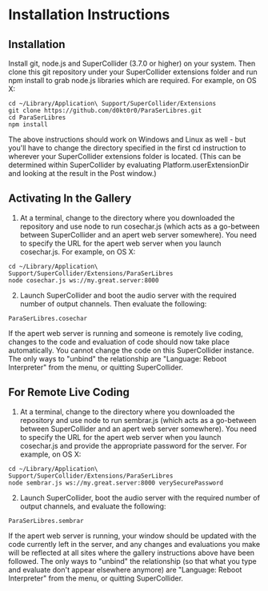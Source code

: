 
# Installation Instructions

## Installation

Install git, node.js and SuperCollider (3.7.0 or higher) on your system. Then clone this git repository under your SuperCollider extensions folder and run npm install to grab node.js libraries which are required. For example, on OS X:
```
cd ~/Library/Application\ Support/SuperCollider/Extensions
git clone https://github.com/d0kt0r0/ParaSerLibres.git
cd ParaSerLibres
npm install
```

The above instructions should work on Windows and Linux as well - but you'll have to change the directory specified in the first cd instruction to wherever your SuperCollider extensions folder is located. (This can be determined within SuperCollider by evaluating Platform.userExtensionDir and looking at the result in the Post window.)

## Activating In the Gallery

1. At a terminal, change to the directory where you downloaded the repository and use node to run cosechar.js (which acts as a go-between between SuperCollider and an apert web server somewhere). You need to specify the URL for the apert web server when you launch cosechar.js.  For example, on OS X:
```
cd ~/Library/Application\ Support/SuperCollider/Extensions/ParaSerLibres
node cosechar.js ws://my.great.server:8000
```
2. Launch SuperCollider and boot the audio server with the required number of output channels. Then evaluate the following:
```
ParaSerLibres.cosechar
```

If the apert web server is running and someone is remotely live coding, changes to the code and evaluation of code should now take place automatically. You cannot change the code on this SuperCollider instance. The only ways to "unbind" the relationship are "Language: Reboot Interpreter" from the menu, or quitting SuperCollider.

## For Remote Live Coding

1. At a terminal, change to the directory where you downloaded the repository and use node to run sembrar.js (which acts as a go-between between SuperCollider and an apert web server somewhere). You need to specify the URL for the apert web server when you launch cosechar.js and provide the appropriate password for the server. For example, on OS X:
```
cd ~/Library/Application\ Support/SuperCollider/Extensions/ParaSerLibres
node sembrar.js ws://my.great.server:8000 verySecurePassword
```
2. Launch SuperCollider, boot the audio server with the required number of output channels, and evaluate the following:
```
ParaSerLibres.sembrar
```

If the apert web server is running, your window should be updated with the code currently left in the server, and any changes and evaluations you make will be reflected at all sites where the gallery instructions above have been followed. The only ways to "unbind" the relationship (so that what you type and evaluate don't appear elsewhere anymore) are "Language: Reboot Interpreter" from the menu, or quitting SuperCollider.
